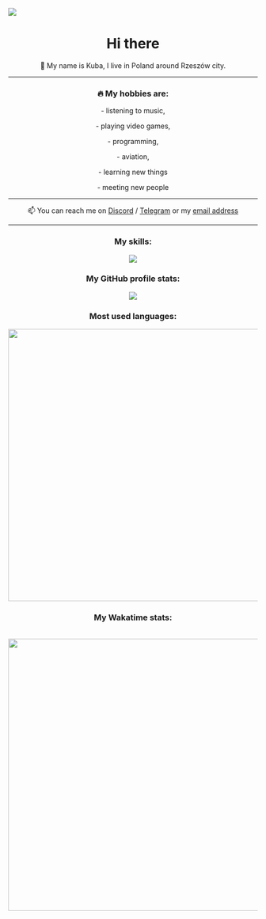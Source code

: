 ![](https://komarev.com/ghpvc/?username=yaquenj&color=blue)
<h1 align="center">Hi there</h1> 
<p align="center">👋 My name is Kuba, I live in Poland around Rzeszów city. </p>
<hr>
<h3 align="center">🔥 My hobbies are: </h3>

<div align="center">
		<p>- listening to music,</p> 
		<p>- playing video games,</p> 
		<p>- programming,</p> 
		<p>- aviation,</p>
		<p>- learning new things</p> 
    <p>- meeting new people</p>
</div>
<hr>
<p align="center">📫 You can reach me on <a target="_blank" href="https://discord.com/users/780475905066926111">Discord</a> / <a target="_blank" href="https://t.me/yaquenj">Telegram</a> or my <a target="_blank" href="mailto:yaquenjs@gmail.com">email address</a></p>
<hr>

<h3 align="center">My skills:</h3>
<!--lang icons-->
<p align="center">
  <a href="https://skillicons.dev">
    <img src="https://skillicons.dev/icons?i=nodejs,js,ts,html,css,discordjs&theme=dark&perline=9" />
  </a>
</p>

<h3 align="center">My GitHub profile stats:</h3>
<!--profile rating-->
<div align="center">
	<img src="https://github-readme-stats.vercel.app/api/?username=yaquenj&show_icons=true&theme=radical">
</div>

<h3 align="center">Most used languages:</h3>
<!--activity wakatime-->
<div align="center">
	<img width="550px" align="center" src="https://github-readme-stats.vercel.app/api/wakatime?username=yaquenj&layout=compact&theme=dark">
</div>

<h3 align="center">My Wakatime stats:</h3>
<!--activity wakatime-->
<div align="center">
	<br>
	<img width="550px" align="center" src="https://wakatime.com/share/@7ddd9c07-3d30-4314-8234-841dff26e5ee/5c90db74-438f-4597-9f50-1e4c8ff4b2d3.svg">
	<br>
</div>
